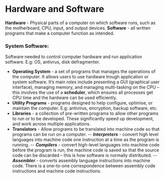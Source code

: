 # Hardware and Software
**Hardware** - Physical parts of a computer on which software runs, such as the motherboard, CPU, input, and output devices.
**Software** - all written programs that make a computer function as intended.

### System Software:
Software needed to control computer hardware and run application software. E.g: OS, antivrus, disk defragmenter.
- **Operating System** - a set of programs that manages the operations of the computer. It allows users to use hardware trough application or system software. It’s main roles include presenting a GUI (graphical user interface), managing memory, and managing multi-tasking on the CPU – this involves the use of a **scheduler**, which ensures all processes get CPU time and the hardware can be used efficiently.
- **Utility Programs** - programs designed to help configure, optimise, or maintain the computer. E.g: antivirus, encryption, backup software, etc.
- **Libraries** - a collection of pre-written programs to allow other programs to run or to be developed. These significantly speed up development, and work across multiple applications.
- **Translators** - Allow programs to be translated into machine code so that programs can be run on a computer.
-- ***Interpreters*** - convert high level languages into machine code one instruction at a time as the program is running.
-- ***Compilers*** - convert high-level languages into machine code before the program is run, the machine code is saved so that the source code can be discarded – this is how software is normally distributed.
-- ***Assembler*** - converts assembly language instructions into machine code. There is a one-to-one correspondence between assembly code instructions and machine code instructions.